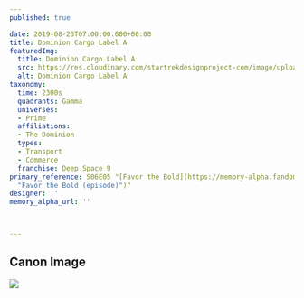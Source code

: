 ```yaml
---
published: true

date: 2019-08-23T07:00:00.000+00:00
title: Dominion Cargo Label A
featuredImg:
  title: Dominion Cargo Label A
  src: https://res.cloudinary.com/startrekdesignproject-com/image/upload/v1566595792/DominionCargolabel.png
  alt: Dominion Cargo Label A
taxonomy:
  time: 2300s
  quadrants: Gamma
  universes:
  - Prime
  affiliations:
  - The Dominion
  types:
  - Transport
  - Commerce
  franchise: Deep Space 9
primary_reference: S06E05 "[Favor the Bold](https://memory-alpha.fandom.com/wiki/Favor_the_Bold
  "Favor the Bold (episode)")"
designer: ''
memory_alpha_url: ''



---
```

## Canon Image

![](https://res.cloudinary.com/startrekdesignproject-com/image/upload/v1566595792/DS9-6x5-DominionCargoLabel1.jpg)